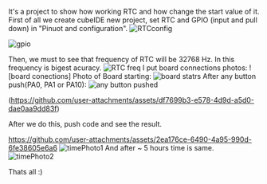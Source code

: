 It's a project to show how working RTC and how change the start value of it.
First of all we create cubeIDE new project, set RTC and GPIO (input and pull down)
in "Pinuot and configuration".
![RTCconfig](https://github.com/user-attachments/assets/4b816b42-b2f1-4b2a-854f-c5f800aee802)

![gpio](https://github.com/user-attachments/assets/3e52b96b-61df-430d-b958-00b40fd694d3)

Then, we must to see that frequency of RTC will be 32768 Hz. In this frequency is bigest acuracy.
![RTC freq](https://github.com/user-attachments/assets/6a036a5e-12ed-4284-8c77-83e9f21cd01d)
I put board connections photos:
![board conections]
Photo of Board starting:
![board statrs](https://github.com/user-attachments/assets/27f3c7f0-7ec9-4b14-80c0-327e63b35a2b)
After any button push(PA0, PA1 or PA10):
![any button pushed](https://github.com/user-attachments/assets/9b9e0423-41e3-4a29-8244-33a0bbc0a183)

(https://github.com/user-attachments/assets/df7699b3-e578-4d9d-a5d0-dae0aa9dd83f)

After we do this, push code and see the result.


https://github.com/user-attachments/assets/2ea176ce-6490-4a95-990d-6fe38605e6a6
![timePhoto1](https://github.com/user-attachments/assets/ef6cf75f-03d6-48c7-b776-489a141979c2)
And after ~ 5 hours time is same.
![timePhoto2](https://github.com/user-attachments/assets/a609b8a9-7d31-4ce0-85bd-79685a0e7c9e)

Thats all :)




